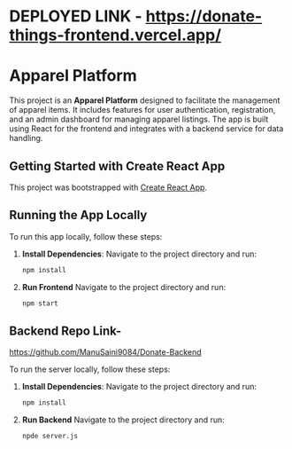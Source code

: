 # DEPLOYED LINK - https://donate-things-frontend.vercel.app/

# Apparel Platform

This project is an **Apparel Platform** designed to facilitate the management of apparel items. It includes features for user authentication, registration, and an admin dashboard for managing apparel listings. The app is built using React for the frontend and integrates with a backend service for data handling.

## Getting Started with Create React App

This project was bootstrapped with [Create React App](https://github.com/facebook/create-react-app).

## Running the App Locally

To run this app locally, follow these steps:

1. **Install Dependencies**:
   Navigate to the project directory and run:
   ```bash
   npm install

2. **Run Frontend**
    Navigate to the project directory and run:
   ```bash
   npm start

## Backend Repo Link-  
https://github.com/ManuSaini9084/Donate-Backend

To run the server locally, follow these steps:

1. **Install Dependencies**:
   Navigate to the project directory and run:
   ```bash
   npm install

2. **Run Backend**
    Navigate to the project directory and run:
   ```bash
   npde server.js
